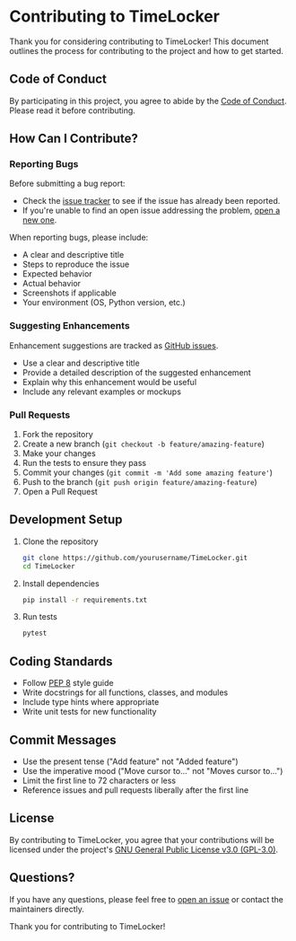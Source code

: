 # Contributing to TimeLocker

Thank you for considering contributing to TimeLocker! This document outlines the process for contributing to the project and how to get started.

## Code of Conduct

By participating in this project, you agree to abide by the [Code of Conduct](CODE_OF_CONDUCT.md). Please read it before contributing.

## How Can I Contribute?

### Reporting Bugs

Before submitting a bug report:
- Check the [issue tracker](https://github.com/yourusername/TimeLocker/issues) to see if the issue has already been reported.
- If you're unable to find an open issue addressing the problem, [open a new one](https://github.com/yourusername/TimeLocker/issues/new).

When reporting bugs, please include:
- A clear and descriptive title
- Steps to reproduce the issue
- Expected behavior
- Actual behavior
- Screenshots if applicable
- Your environment (OS, Python version, etc.)

### Suggesting Enhancements

Enhancement suggestions are tracked as [GitHub issues](https://github.com/yourusername/TimeLocker/issues).
- Use a clear and descriptive title
- Provide a detailed description of the suggested enhancement
- Explain why this enhancement would be useful
- Include any relevant examples or mockups

### Pull Requests

1. Fork the repository
2. Create a new branch (`git checkout -b feature/amazing-feature`)
3. Make your changes
4. Run the tests to ensure they pass
5. Commit your changes (`git commit -m 'Add some amazing feature'`)
6. Push to the branch (`git push origin feature/amazing-feature`)
7. Open a Pull Request

## Development Setup

1. Clone the repository
   ```bash
   git clone https://github.com/yourusername/TimeLocker.git
   cd TimeLocker
   ```

2. Install dependencies
   ```bash
   pip install -r requirements.txt
   ```

3. Run tests
   ```bash
   pytest
   ```

## Coding Standards

- Follow [PEP 8](https://www.python.org/dev/peps/pep-0008/) style guide
- Write docstrings for all functions, classes, and modules
- Include type hints where appropriate
- Write unit tests for new functionality

## Commit Messages

- Use the present tense ("Add feature" not "Added feature")
- Use the imperative mood ("Move cursor to..." not "Moves cursor to...")
- Limit the first line to 72 characters or less
- Reference issues and pull requests liberally after the first line

## License

By contributing to TimeLocker, you agree that your contributions will be licensed under the project's [GNU General Public License v3.0 (GPL-3.0)](LICENSE).

## Questions?

If you have any questions, please feel free to [open an issue](https://github.com/yourusername/TimeLocker/issues/new) or contact the maintainers directly.

Thank you for contributing to TimeLocker!